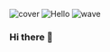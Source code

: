 ![cover](https://user-images.githubusercontent.com/72989187/183023975-4ea1c172-f005-4186-901a-683d59b4fa38.png)
![Hello](https://user-images.githubusercontent.com/72989187/183024891-d3264009-eb44-40b0-af48-ec7fa025cd32.gif) ![wave](https://user-images.githubusercontent.com/72989187/183024919-5c9a8c66-ba9d-4efc-9b58-0bf5c7151c09.gif)





### Hi there 👋

<!--
**shwetathikekar/ShwetaThikekar** is a ✨ _special_ ✨ repository because its `README.md` (this file) appears on your GitHub profile.

Here are some ideas to get you started:

- 🔭 I’m currently working on ...
- 🌱 I’m currently learning ...
- 👯 I’m looking to collaborate on ...
- 🤔 I’m looking for help with ...
- 💬 Ask me about ...
- 📫 How to reach me: ...
- 😄 Pronouns: ...
- ⚡ Fun fact: ...
-->
